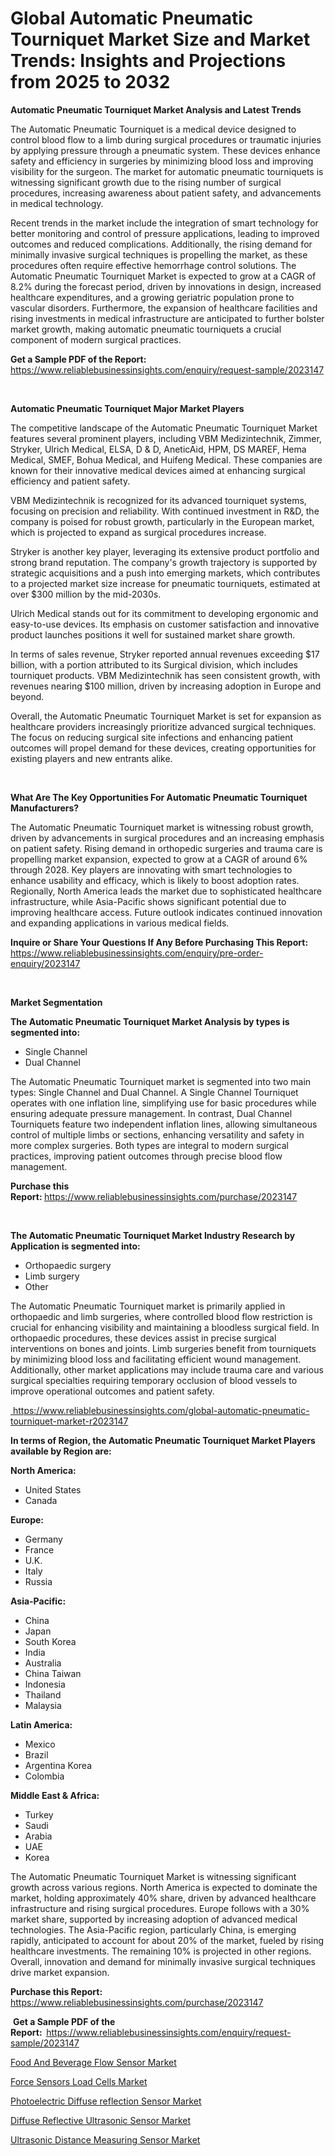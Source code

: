 <p><h1>Global Automatic Pneumatic Tourniquet Market Size and Market Trends: Insights and Projections from 2025 to 2032</h1></p><p><strong>Automatic Pneumatic Tourniquet Market Analysis and Latest Trends</strong></p>
<p><p>The Automatic Pneumatic Tourniquet is a medical device designed to control blood flow to a limb during surgical procedures or traumatic injuries by applying pressure through a pneumatic system. These devices enhance safety and efficiency in surgeries by minimizing blood loss and improving visibility for the surgeon. The market for automatic pneumatic tourniquets is witnessing significant growth due to the rising number of surgical procedures, increasing awareness about patient safety, and advancements in medical technology.</p><p>Recent trends in the market include the integration of smart technology for better monitoring and control of pressure applications, leading to improved outcomes and reduced complications. Additionally, the rising demand for minimally invasive surgical techniques is propelling the market, as these procedures often require effective hemorrhage control solutions. The Automatic Pneumatic Tourniquet Market is expected to grow at a CAGR of 8.2% during the forecast period, driven by innovations in design, increased healthcare expenditures, and a growing geriatric population prone to vascular disorders. Furthermore, the expansion of healthcare facilities and rising investments in medical infrastructure are anticipated to further bolster market growth, making automatic pneumatic tourniquets a crucial component of modern surgical practices.</p></p>
<p><strong>Get a Sample PDF of the Report:&nbsp;</strong> <a href="https://www.reliablebusinessinsights.com/enquiry/request-sample/2023147?utm_campaign=117&utm_medium=2&utm_source=Github&utm_content=ia&utm_term=29032025&utm_id=automatic-pneumatic-tourniquet">https://www.reliablebusinessinsights.com/enquiry/request-sample/2023147</a></p>
<p>&nbsp;</p>
<p><strong>Automatic Pneumatic Tourniquet Major Market Players</strong></p>
<p><p>The competitive landscape of the Automatic Pneumatic Tourniquet Market features several prominent players, including VBM Medizintechnik, Zimmer, Stryker, Ulrich Medical, ELSA, D & D, AneticAid, HPM, DS MAREF, Hema Medical, SMEF, Bohua Medical, and Huifeng Medical. These companies are known for their innovative medical devices aimed at enhancing surgical efficiency and patient safety.</p><p>VBM Medizintechnik is recognized for its advanced tourniquet systems, focusing on precision and reliability. With continued investment in R&D, the company is poised for robust growth, particularly in the European market, which is projected to expand as surgical procedures increase.</p><p>Stryker is another key player, leveraging its extensive product portfolio and strong brand reputation. The company's growth trajectory is supported by strategic acquisitions and a push into emerging markets, which contributes to a projected market size increase for pneumatic tourniquets, estimated at over $300 million by the mid-2030s.</p><p>Ulrich Medical stands out for its commitment to developing ergonomic and easy-to-use devices. Its emphasis on customer satisfaction and innovative product launches positions it well for sustained market share growth.</p><p>In terms of sales revenue, Stryker reported annual revenues exceeding $17 billion, with a portion attributed to its Surgical division, which includes tourniquet products. VBM Medizintechnik has seen consistent growth, with revenues nearing $100 million, driven by increasing adoption in Europe and beyond.</p><p>Overall, the Automatic Pneumatic Tourniquet Market is set for expansion as healthcare providers increasingly prioritize advanced surgical techniques. The focus on reducing surgical site infections and enhancing patient outcomes will propel demand for these devices, creating opportunities for existing players and new entrants alike.</p></p>
<p>&nbsp;</p>
<p><strong>What Are The Key Opportunities For Automatic Pneumatic Tourniquet Manufacturers?</strong></p>
<p><p>The Automatic Pneumatic Tourniquet market is witnessing robust growth, driven by advancements in surgical procedures and an increasing emphasis on patient safety. Rising demand in orthopedic surgeries and trauma care is propelling market expansion, expected to grow at a CAGR of around 6% through 2028. Key players are innovating with smart technologies to enhance usability and efficacy, which is likely to boost adoption rates. Regionally, North America leads the market due to sophisticated healthcare infrastructure, while Asia-Pacific shows significant potential due to improving healthcare access. Future outlook indicates continued innovation and expanding applications in various medical fields.</p></p>
<p><strong>Inquire or Share Your Questions If Any Before Purchasing This Report:</strong> <a href="https://www.reliablebusinessinsights.com/enquiry/pre-order-enquiry/2023147?utm_campaign=117&utm_medium=2&utm_source=Github&utm_content=ia&utm_term=29032025&utm_id=automatic-pneumatic-tourniquet">https://www.reliablebusinessinsights.com/enquiry/pre-order-enquiry/2023147</a></p>
<p>&nbsp;</p>
<p><strong>Market Segmentation</strong></p>
<p><strong>The Automatic Pneumatic Tourniquet Market Analysis by types is segmented into:</strong></p>
<p><ul><li>Single Channel</li><li>Dual Channel</li></ul></p>
<p><p>The Automatic Pneumatic Tourniquet market is segmented into two main types: Single Channel and Dual Channel. A Single Channel Tourniquet operates with one inflation line, simplifying use for basic procedures while ensuring adequate pressure management. In contrast, Dual Channel Tourniquets feature two independent inflation lines, allowing simultaneous control of multiple limbs or sections, enhancing versatility and safety in more complex surgeries. Both types are integral to modern surgical practices, improving patient outcomes through precise blood flow management.</p></p>
<p><strong>Purchase this Report:&nbsp;</strong><a href="https://www.reliablebusinessinsights.com/purchase/2023147?utm_campaign=117&utm_medium=2&utm_source=Github&utm_content=ia&utm_term=29032025&utm_id=automatic-pneumatic-tourniquet">https://www.reliablebusinessinsights.com/purchase/2023147</a></p>
<p>&nbsp;</p>
<p><strong>The Automatic Pneumatic Tourniquet Market Industry Research by Application is segmented into:</strong></p>
<p><ul><li>Orthopaedic surgery</li><li>Limb surgery</li><li>Other</li></ul></p>
<p><p>The Automatic Pneumatic Tourniquet market is primarily applied in orthopaedic and limb surgeries, where controlled blood flow restriction is crucial for enhancing visibility and maintaining a bloodless surgical field. In orthopaedic procedures, these devices assist in precise surgical interventions on bones and joints. Limb surgeries benefit from tourniquets by minimizing blood loss and facilitating efficient wound management. Additionally, other market applications may include trauma care and various surgical specialties requiring temporary occlusion of blood vessels to improve operational outcomes and patient safety.</p></p>
<p><a href="https://www.reliablebusinessinsights.com/global-automatic-pneumatic-tourniquet-market-r2023147?utm_campaign=117&utm_medium=2&utm_source=Github&utm_content=ia&utm_term=29032025&utm_id=automatic-pneumatic-tourniquet">&nbsp;https://www.reliablebusinessinsights.com/global-automatic-pneumatic-tourniquet-market-r2023147</a></p>
<p><strong>In terms of Region, the Automatic Pneumatic Tourniquet Market Players available by Region are:</strong></p>
<p>
    <p> <strong> North America: </strong>
        <ul>
            <li>United States</li>
            <li>Canada</li>
        </ul>
        </p> 
    <p> <strong> Europe: </strong>
        <ul>
            <li>Germany</li>
            <li>France</li>
            <li>U.K.</li>
            <li>Italy</li>
            <li>Russia</li>
        </ul>
        </p> 
    <p> <strong> Asia-Pacific: </strong>
        <ul>
            <li>China</li>
            <li>Japan</li>
            <li>South Korea</li>
            <li>India</li>
            <li>Australia</li>
            <li>China Taiwan</li>
            <li>Indonesia</li>
            <li>Thailand</li>
            <li>Malaysia</li>
        </ul>
        </p> 
    <p> <strong> Latin America: </strong>
        <ul>
            <li>Mexico</li>
            <li>Brazil</li>
            <li>Argentina Korea</li>
            <li>Colombia</li>
        </ul>
        </p> 
    <p> <strong> Middle East & Africa: </strong>
        <ul>
            <li>Turkey</li>
            <li>Saudi</li>
            <li>Arabia</li>
            <li>UAE</li>
            <li>Korea</li>
        </ul>
    </p>
    </p>
<p><p>The Automatic Pneumatic Tourniquet Market is witnessing significant growth across various regions. North America is expected to dominate the market, holding approximately 40% share, driven by advanced healthcare infrastructure and rising surgical procedures. Europe follows with a 30% market share, supported by increasing adoption of advanced medical technologies. The Asia-Pacific region, particularly China, is emerging rapidly, anticipated to account for about 20% of the market, fueled by rising healthcare investments. The remaining 10% is projected in other regions. Overall, innovation and demand for minimally invasive surgical techniques drive market expansion.</p></p>
<p><strong>Purchase this Report: </strong><a href="https://www.reliablebusinessinsights.com/purchase/2023147?utm_campaign=117&utm_medium=2&utm_source=Github&utm_content=ia&utm_term=29032025&utm_id=automatic-pneumatic-tourniquet">https://www.reliablebusinessinsights.com/purchase/2023147</a></p>
<p>&nbsp;<strong>Get a Sample PDF of the Report:&nbsp;&nbsp;</strong><a href="https://www.reliablebusinessinsights.com/enquiry/request-sample/2023147?utm_campaign=117&utm_medium=2&utm_source=Github&utm_content=ia&utm_term=29032025&utm_id=automatic-pneumatic-tourniquet">https://www.reliablebusinessinsights.com/enquiry/request-sample/2023147</a></p>
<p><strong></strong></p>
<p><p><a href="https://github.com/nkomdaumis16/Market-Research-Report-List-1/blob/main/food-and-beverage-flow-sensor-market.md?utm_campaign=117&utm_medium=2&utm_source=Github&utm_content=ia&utm_term=29032025&utm_id=automatic-pneumatic-tourniquet">Food And Beverage Flow Sensor Market</a></p><p><a href="https://github.com/amramcocosxa/Market-Research-Report-List-1/blob/main/force-sensors-load-cells-market.md?utm_campaign=117&utm_medium=2&utm_source=Github&utm_content=ia&utm_term=29032025&utm_id=automatic-pneumatic-tourniquet">Force Sensors Load Cells Market</a></p><p><a href="https://github.com/ioniafidian4/Market-Research-Report-List-1/blob/main/photoelectric-diffuse-reflection-sensor-market.md?utm_campaign=117&utm_medium=2&utm_source=Github&utm_content=ia&utm_term=29032025&utm_id=automatic-pneumatic-tourniquet">Photoelectric Diffuse reflection Sensor Market</a></p><p><a href="https://github.com/khifzaba/Market-Research-Report-List-1/blob/main/diffuse-reflective-ultrasonic-sensor-market.md?utm_campaign=117&utm_medium=2&utm_source=Github&utm_content=ia&utm_term=29032025&utm_id=automatic-pneumatic-tourniquet">Diffuse Reflective Ultrasonic Sensor Market</a></p><p><a href="https://github.com/welfmimon/Market-Research-Report-List-1/blob/main/ultrasonic-distance-measuring-sensor-market.md?utm_campaign=117&utm_medium=2&utm_source=Github&utm_content=ia&utm_term=29032025&utm_id=automatic-pneumatic-tourniquet">Ultrasonic Distance Measuring Sensor Market</a></p></p>